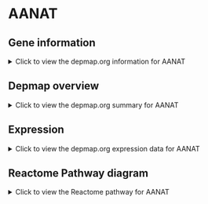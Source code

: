 <h1>AANAT</h1>

<h2>Gene information</h2>
<details>
  <summary>Click to view the depmap.org information for AANAT</summary>
  <p><a href="https://depmap.org/portal/gene/AANAT?tab=about" target="_BLANK">Open page in a new tab...</a></p>
  <iframe src="https://depmap.org/portal/gene/AANAT?tab=about" style="border:none;width:100%;height:800px"></iframe>
</details>

<h2>Depmap overview</h2>
<details>
  <summary>Click to view the depmap.org summary for AANAT</summary>
  <p><a href="https://depmap.org/portal/gene/AANAT?tab=overview" target="_BLANK">Open page in a new tab...</a></p>
  <iframe src="https://depmap.org/portal/gene/AANAT?tab=overview" style="border:none;width:100%;height:800px"></iframe>
</details>

<h2>Expression</h2>
<details>
  <summary>Click to view the depmap.org expression data for AANAT</summary>
  <p><a href="https://depmap.org/portal/gene/AANAT?tab=characterization" target="_BLANK">Open page in a new tab...</a></p>
  <iframe src="https://depmap.org/portal/gene/AANAT?tab=characterization" style="border:none;width:100%;height:800px"></iframe>
</details>



<h2>Reactome Pathway diagram</h2>
<details>
  <summary>Click to view the Reactome pathway for AANAT</summary>
  <p><a href="https://reactome.org/PathwayBrowser/#/R-HSA-209931" target="_BLANK">Open page in a new tab...</a></p>
  <p>Serotonin and melatonin biosynthesis</p>
<iframe src="https://reactome.org/PathwayBrowser/#/R-HSA-209931" style="border:none;width:100%;height:800px"></iframe>
</details>



